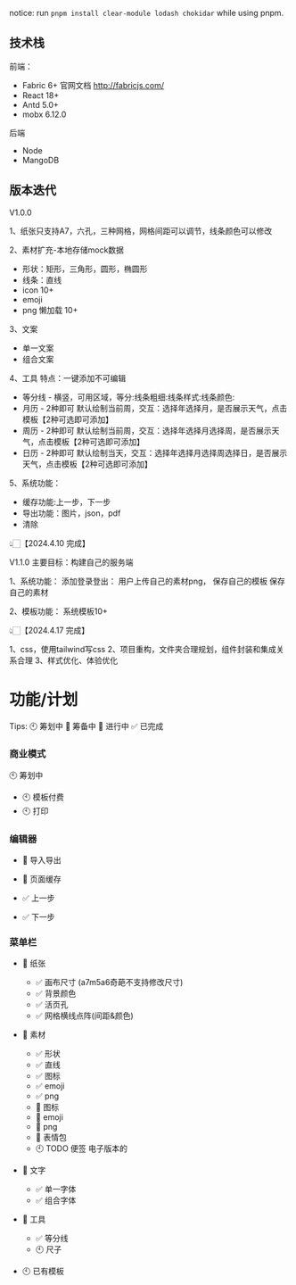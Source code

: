 notice: run `pnpm install clear-module lodash chokidar` while using pnpm.

## 技术栈

前端：

- Fabric 6+ 官网文档 http://fabricjs.com/
- React 18+
- Antd 5.0+
- mobx 6.12.0

后端

- Node
- MangoDB

## 版本迭代

V1.0.0

1、纸张只支持A7，六孔，三种网格，网格间距可以调节，线条颜色可以修改

2、素材扩充-本地存储mock数据

- 形状：矩形，三角形，圆形，椭圆形
- 线条：直线
- icon 10+
- emoji
- png 懒加载 10+

3、文案

- 单一文案
- 组合文案

4、工具
特点：一键添加不可编辑

- 等分线 - 横竖，可用区域，等分:线条粗细:线条样式:线条颜色:
- 月历 - 2种即可 默认绘制当前周，交互：选择年选择月，是否展示天气，点击模板【2种可选即可添加】
- 周历 - 2种即可 默认绘制当前周，交互：选择年选择月选择周，是否展示天气，点击模板【2种可选即可添加】
- 日历 - 2种即可 默认绘制当天，交互：选择年选择月选择周选择日，是否展示天气，点击模板【2种可选即可添加】

5、系统功能：

- 缓存功能:上一步，下一步
- 导出功能：图片，json，pdf
- 清除

👆🏻【2024.4.10 完成】

V1.1.0
主要目标：构建自己的服务端

1、系统功能：
添加登录登出：
用户上传自己的素材png，
保存自己的模板
保存自己的素材

2、模板功能：
系统模板10+

👆🏻【2024.4.17 完成】

1、css，使用tailwind写css
2、项目重构，文件夹合理规划，组件封装和集成关系合理
3、样式优化、体验优化

# 功能/计划

Tips: 🕙 筹划中 🔲 筹备中 🚧 进行中 ✅ 已完成

### 商业模式

🕙 筹划中

- 🕙 模板付费
- 🕙 打印

### 编辑器

- 🚧 导入导出

- 🚧 页面缓存
- ✅ 上一步
- ✅ 下一步

### 菜单栏

- 🚧 纸张

  - ✅ 画布尺寸 (a7m5a6奇葩不支持修改尺寸)
  - ✅ 背景颜色
  - ✅ 活页孔
  - ✅ 网格横线点阵(间距&颜色)

- 🚧 素材

  - ✅ 形状
  - ✅ 直线
  - ✅ 图标
  - ✅ emoji
  - ✅ png
  - 🚧 图标
  - 🚧 emoji
  - 🚧 png
  - 🚧 表情包
  - 🕙 TODO 便签 电子版本的

- 🚧 文字

  - ✅ 单一字体
  - ✅ 组合字体

- 🚧 工具
  - ✅ 等分线
  - 🕙 尺子
- 🕙 已有模板
